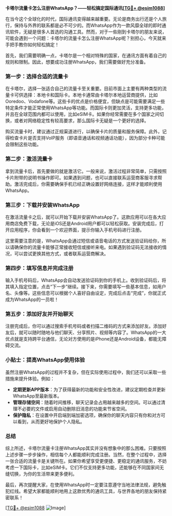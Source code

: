 **卡塔尔流量卡怎么注册WhatsApp？——轻松搞定国际通讯[[TG💪+ @esim1088](https://t.me/s/esim1088)]**

在当今这个全球化的时代，国际通讯变得越来越重要。无论是商务出行还是个人旅行，保持与外界的联系都是必不可少的。而WhatsApp作为一款风靡全球的即时通讯软件，无疑是很多人首选的沟通工具。然而，对于一些刚到卡塔尔的朋友来说，可能会遇到一个问题：卡塔尔的流量卡怎么注册WhatsApp呢？别担心，今天就来手把手教你如何轻松搞定！

首先，我们需要明确一点，卡塔尔是一个相对特殊的国家，在通讯方面有着自己的规则和限制。因此，想要成功注册WhatsApp，我们需要做好充分准备。

### **第一步：选择合适的流量卡**
在卡塔尔，选择一张适合自己的流量卡至关重要。目前市面上主要有两种类型的流量卡可供选择：本地卡和国际卡。本地卡通常由卡塔尔本地运营商提供，比如Ooredoo、Vodafone等。这些卡的优点是价格便宜，但缺点是可能需要满足一些特定条件才能正常使用WhatsApp等功能。而国际卡则更加灵活，支持更多功能，并且在全球范围内都可以使用，比如eSIM卡。如果你经常需要在多个国家之间切换，或者对网络稳定性有较高要求，那么国际卡无疑是一个更好的选择。

购买流量卡时，建议通过正规渠道进行，以确保卡片的质量和服务保障。此外，记得检查卡片是否支持VoIP服务（即语音通话和视频通话功能），因为部分卡种可能会限制这些功能。

### **第二步：激活流量卡**
拿到流量卡后，首先要做的就是激活它。一般来说，激活过程非常简单，只需按照卡片附带的说明书操作即可。如果遇到问题，也可以直接联系运营商客服寻求帮助。激活完成后，你需要确保手机已经正确设置好网络连接，这样才能顺利使用WhatsApp。

### **第三步：下载并安装WhatsApp**
在激活流量卡之后，就可以开始下载并安装WhatsApp了。这款应用可以在各大应用商店免费下载，无论是iOS还是Android用户都可以轻松获取。安装完成后，打开应用程序，你会看到一个欢迎界面，提示你输入手机号码进行注册。

这里需要注意的是，WhatsApp会通过短信或语音电话的方式发送验证码给你，所以请确保你的流量卡能够正常接收短信或接听来电。如果遇到验证码无法接收的情况，可以尝试更换其他方式，或者联系运营商解决。

### **第四步：填写信息并完成注册**
输入手机号码后，WhatsApp会自动发送验证码到你的手机上。收到验证码后，将其填入指定位置，点击“下一步”继续。接下来，你需要填写一些基本信息，如用户名、头像等。这些信息可以根据个人喜好自由设定，完成后点击“完成”，你就正式成为WhatsApp的一员啦！

### **第五步：添加好友并开始聊天**
注册完成后，你可以通过搜索手机号码或者扫描二维码的方式来添加好友。添加好友后，就可以随时随地与他们聊天、分享照片、视频等内容了。WhatsApp的一大优点就是支持跨平台通信，无论对方使用的是iPhone还是Android设备，都能无障碍交流。

### **小贴士：提高WhatsApp使用体验**
虽然注册WhatsApp的过程并不复杂，但在实际使用过程中，我们还可以采取一些措施来提升体验。例如：

- **定期更新APP版本**：为了获得最新的功能和安全性改进，建议定期检查并更新WhatsApp至最新版本。
- **管理存储空间**：随着时间推移，聊天记录会占用越来越多的空间。可以通过清理不必要的文件或启用自动删除旧消息的功能来节省空间。
- **保护隐私**：在设置中开启端到端加密选项，确保你的聊天内容只有你和对方可以看到，从而更好地保护个人隐私。

### **总结**
综上所述，卡塔尔流量卡注册WhatsApp其实并没有想象中的那么困难。只要按照上述步骤一步步操作，相信每个人都能顺利完成注册。当然，在整个过程中，选择一张合适的流量卡是关键所在。如果你希望享受更便捷、更稳定的通讯服务，不妨考虑一下国际卡，比如eSIM卡。它们不仅支持更多功能，还能够在不同国家间无缝切换，为你的生活带来更多便利。

最后，再次提醒大家，在使用WhatsApp时一定要注意遵守当地法律法规，避免触犯红线。希望大家都能顺利地用上这款优秀的通讯工具，与世界各地的朋友保持紧密联系！

[[TG💪+ @esim1088](https://t.me/s/esim1088) ![Image](https://i.postimg.cc/4NQfJmqS/Snipaste-2025-05-13-00-14-12.png)]